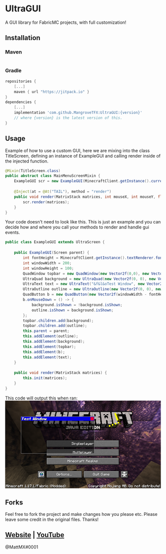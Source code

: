 # UltraGUI

A GUI library for FabricMC projects, with full customization!

## Installation

### Maven

```maven
```
### Gradle
```gradle
repositories {
    [...]
    maven { url "https://jitpack.io" }
}
dependencies {
    [...]
    implementation 'com.github.MangroveTFX:UltraGUI:{version}'
    // where {version} is the latest version of this.
}
```

## Usage

Example of how to use a custom GUI, here we are mixing into the class TitleScreen, defining an instance of ExampleGUI and calling render inside of the injected function.

```java
@Mixin(TitleScreen.class)
public abstract class MainMenuScreenMixin {
    ExampleGUI scr = new ExampleGUI(MinecraftClient.getInstance().currentScreen);

    @Inject(at = @At("TAIL"), method = "render")
    public void render(MatrixStack matrices, int mouseX, int mouseY, float delta, CallbackInfo ci) {
        scr.render(matrices);
    }
}
```
Your code doesn't need to look like this. This is just an example and you can decide how and where you call your methods to render and handle gui events.
```java
public class ExampleGUI extends UltraScreen {

    public ExampleGUI(Screen parent) {
        int fontHeight = MinecraftClient.getInstance().textRenderer.fontHeight;
        int windowWidth = 200;
        int windowHeight = 100;
        QuadWindow topbar = new QuadWindow(new Vector2f(0,0), new Vector2f(windowWidth, fontHeight + 2), new Vector4f(0.023f, 0f, 0.901f, 1f));
        UltraQuad background = new UltraQuad(new Vector2f(0, 0), new Vector2f(windowWidth, windowHeight), new Vector4f(0f, 0f, 0f, 0.5f));
        UltraText text = new UltraText("&f&l&oTest Window", new Vector2f(1, 2), true, false, topbar);
        UltraOutline outline = new UltraOutline(new Vector2f(0, 0), new Vector2f(windowWidth, windowHeight), new Vector4f(0.5f, 0.5f, 0.5f, 1.0f), 1);
        QuadButton b = new QuadButton(new Vector2f(windowWidth - fontHeight - 1, 1), new Vector2f(fontHeight, fontHeight), new Vector4f(0.901f, 0f, 0.203f, 1f), topbar);
        b.onMouseDown = () -> {
            background.isShown = !background.isShown;
            outline.isShown = background.isShown;
        };
        topbar.children.add(background);
        topbar.children.add(outline);
        this.parent = parent;
        this.addElement(outline);
        this.addElement(background);
        this.addElement(topbar);
        this.addElement(b);
        this.addElement(text);
    }

    public void render(MatrixStack matrices) {
        this.init(matrices);
    }
}
```
This code will output this when ran:
![ExampleImage](2021-10-02_20.17.32.png?raw=true "Title")


## Forks
Feel free to fork the project and make changes how you please etc. Please leave some credit in the original files. Thanks!

## [Website](https://www.mattmx.com/) | [YouTube](https://www.youtube.com/mattmx)
@MattMX#0001
